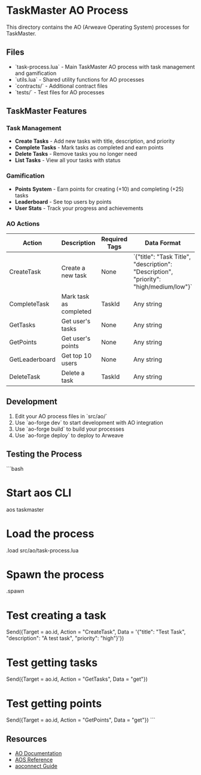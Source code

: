 # TaskMaster AO Process

This directory contains the AO (Arweave Operating System) processes for TaskMaster.

## Files

- \`task-process.lua\` - Main TaskMaster AO process with task management and gamification
- \`utils.lua\` - Shared utility functions for AO processes
- \`contracts/\` - Additional contract files
- \`tests/\` - Test files for AO processes

## TaskMaster Features

### Task Management
- **Create Tasks** - Add new tasks with title, description, and priority
- **Complete Tasks** - Mark tasks as completed and earn points
- **Delete Tasks** - Remove tasks you no longer need
- **List Tasks** - View all your tasks with status

### Gamification
- **Points System** - Earn points for creating (+10) and completing (+25) tasks
- **Leaderboard** - See top users by points
- **User Stats** - Track your progress and achievements

### AO Actions

| Action | Description | Required Tags | Data Format |
|--------|-------------|---------------|-------------|
| CreateTask | Create a new task | None | \`{"title": "Task Title", "description": "Description", "priority": "high/medium/low"}\` |
| CompleteTask | Mark task as completed | TaskId | Any string |
| GetTasks | Get user's tasks | None | Any string |
| GetPoints | Get user's points | None | Any string |
| GetLeaderboard | Get top 10 users | None | Any string |
| DeleteTask | Delete a task | TaskId | Any string |

## Development

1. Edit your AO process files in \`src/ao/\`
2. Use \`ao-forge dev\` to start development with AO integration
3. Use \`ao-forge build\` to build your processes
4. Use \`ao-forge deploy\` to deploy to Arweave

## Testing the Process

\`\`\`bash
# Start aos CLI
aos taskmaster

# Load the process
.load src/ao/task-process.lua

# Spawn the process
.spawn

# Test creating a task
Send({Target = ao.id, Action = "CreateTask", Data = '{"title": "Test Task", "description": "A test task", "priority": "high"}'})

# Test getting tasks
Send({Target = ao.id, Action = "GetTasks", Data = "get"})

# Test getting points
Send({Target = ao.id, Action = "GetPoints", Data = "get"})
\`\`\`

## Resources

- [AO Documentation](https://cookbook_ao.arweave.net/welcome/ao-core-introduction.html)
- [AOS Reference](https://cookbook_ao.arweave.net/guides/aos/)
- [aoconnect Guide](https://cookbook_ao.arweave.net/guides/aoconnect/aoconnect.html)